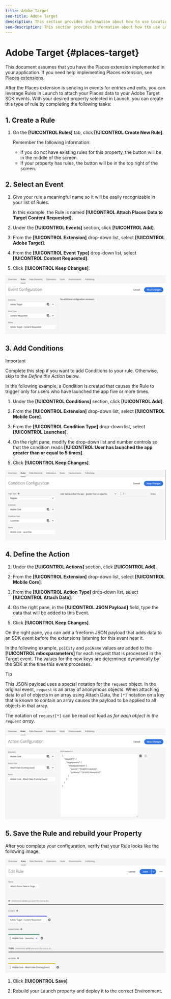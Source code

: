 ```yaml
---
title: Adobe Target
seo-title: Adobe Target
description: This section provides information about how to use Location Service with Adobe Target.
seo-description: This section provides information about how tto use Location Service with Adobe Target.
---
```


# Adobe Target {#places-target}

This document assumes that you have the Places extension implemented in your application. If you need help implementing Places extension, see [Places extensions](/help/places-ext-aep-sdks/places-extension/places-extension.md).

After the Places extension is sending in events for entries and exits, you can leverage Rules in Launch to attach your Places data to your Adobe Target SDK events. With your desired property selected in Launch, you can create this type of rule by completing the following tasks:

## 1. Create a Rule

1. On the **[!UICONTROL Rules]** tab, click **[!UICONTROL Create New Rule]**.

    Remember the following information:

    * If you do not have existing rules for this property, the button will be in the middle of the screen.
    * If your property has rules, the button will be in the top right of the screen.

## 2. Select an Event

1. Give your rule a meaningful name so it will be easily recognizable in your list of Rules.

    In this example, the Rule is named **[!UICONTROL Attach Places Data to Target Content Requested]**.

1. Under the **[!UICONTROL Events]** section, click **[!UICONTROL Add]**.

1. From the **[!UICONTROL Extension]** drop-down list, select **[!UICONTROL Adobe Target]**.

1. From the **[!UICONTROL Event Type]** drop-down list, select **[!UICONTROL Content Requested]**.

1. Click **[!UICONTROL Keep Changes]**.

![add an event](/help/assets/ad-setEvent_target.png)

## 3. Add Conditions

>[!IMPORTANT]
>
>Complete this step if you want to add Conditions to your rule. Otherwise, skip to the *Define the Action* below.

In the following example, a Condition is created that causes the Rule to trigger only for users who have launched the app five or more times.

1. Under the **[!UICONTROL Conditions]** section, click **[!UICONTROL Add]**.

1. From the **[!UICONTROL Extension]** drop-down list, select **[!UICONTROL Mobile Core]**.

1. From the **[!UICONTROL Condition Type]** drop-down list, select **[!UICONTROL Launches]**.

1. On the right pane, modify the drop-down list and number controls so that the condition reads **[!UICONTROL User has launched the app greater than or equal to 5 times]**.

1. Click **[!UICONTROL Keep Changes]**.

![add a condition](/help/assets/ad-setCondition_target.png)

## 4. Define the Action

1. Under the **[!UICONTROL Actions]** section, click **[!UICONTROL Add]**.

1. From the **[!UICONTROL Extension]** drop-down list, select **[!UICONTROL Mobile Core]**.  

1. From the **[!UICONTROL Action Type]** drop-down list, select **[!UICONTROL Attach Data]**.

1. On the right pane, in the **[!UICONTROL JSON Payload]** field, type the data that will be added to this Event.

1. Click **[!UICONTROL Keep Changes]**.

On the right pane, you can add a freeform JSON payload that adds data to an SDK event before the extensions listening for this event hear it.

In the following example, `poiCity` and `poiName` values are added to the **[!UICONTROL mboxparameters]** for each request that is processed in the Target event. The values for the new keys are determined dynamically by the SDK at the time this event processes.

>[!TIP]
>
>This JSON payload uses a special notation for the `request` object. In the original event, `request` is an array of anonymous objects. When attaching data to all of objects in an array using Attach Data, the `[*]` notation on a key that is known to contain an array causes the payload to be applied to all objects in that array.
>
>The notation of `request[*]` can be read out loud as _for each object in the `request` array_.

![define the action](/help/assets/ad-setAction_target.png)

## 5. Save the Rule and rebuild your Property

After you complete your configuration, verify that your Rule looks like the following image:

![completed rule](/help/assets/ad-ruleComplete_target.png)

1. Click **[!UICONTROL Save]**

1. Rebuild your Launch property and deploy it to the correct Environment.
